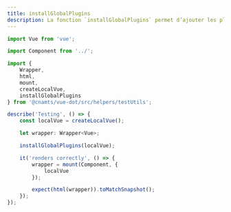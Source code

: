 ```yaml
---
title: installGlobalPlugins
description: La fonction `installGlobalPlugins` permet d’ajouter les plugins `InputFacade`, `Meta`, `Vuex`, `VueDot` et `Vuetify` à une instance de Vue.
---
```


<doc-tabs>

<doc-tab-item label="Utilisation">

```ts
import Vue from 'vue';

import Component from '../';

import {
	Wrapper,
	html,
	mount,
	createLocalVue,
	installGlobalPlugins
} from '@cnamts/vue-dot/src/helpers/testUtils';

describe('Testing', () => {
	const localVue = createLocalVue();

	let wrapper: Wrapper<Vue>;

	installGlobalPlugins(localVue);

	it('renders correctly', () => {
		wrapper = mount(Component, {
			localVue
		});

		expect(html(wrapper)).toMatchSnapshot();
	});
});

```

</doc-tab-item>

<doc-tab-item label="API">
<doc-api name="tests-unitaires/install-global-plugins"></doc-api>
</doc-tab-item>

</doc-tabs>
